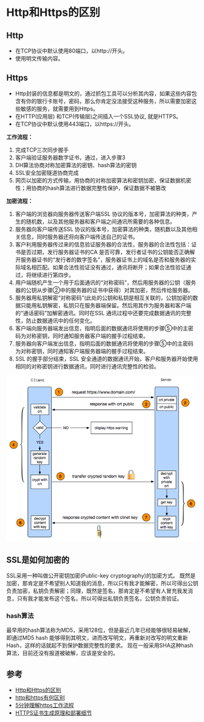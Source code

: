 # Http和Https的区别

## Http
* 在TCP协议中默认使用80端口，以http://开头。
* 使用明文传输内容。

## Https
* Http封装的信息都是明文的，通过抓包工具可以分析其内容，如果这些内容包含有你的银行卡账号，密码，那么你肯定没法接受这种服务，所以需要加密这些敏感的服务，就需要用到Https。
* 在HTTP(应用层) 和TCP(传输层)之间插入一个SSL协议, 就是HTTPS。
* 在TCP协议中默认使用443端口，以https://开头。

**工作流程：**
1. 完成TCP三次同步握手 
2. 客户端验证服务器数字证书，通过，进入步骤3 
3. DH算法协商对称加密算法的密钥、hash算法的密钥 
4. SSL安全加密隧道协商完成 
5. 网页以加密的方式传输，用协商的对称加密算法和密钥加密，保证数据机密性；用协商的hash算法进行数据完整性保护，保证数据不被篡改

**加密流程：**
1. 客户端的浏览器向服务器传送客户端SSL 协议的版本号，加密算法的种类，产生的随机数，以及其他服务器和客户端之间通讯所需要的各种信息。
2. 服务器向客户端传送SSL 协议的版本号，加密算法的种类，随机数以及其他相关信息，同时服务器还将向客户端传送自己的证书。
3. 客户利用服务器传过来的信息验证服务器的合法性，服务器的合法性包括：证书是否过期，发行服务器证书的CA 是否可靠，发行者证书的公钥能否正确解开服务器证书的“发行者的数字签名”，服务器证书上的域名是否和服务器的实际域名相匹配。如果合法性验证没有通过，通讯将断开；如果合法性验证通过，将继续进行第四步。
4. 用户端随机产生一个用于后面通讯的“对称密码”，然后用服务器的公钥（服务器的公钥从步骤②中的服务器的证书中获得）对其加密，然后传给服务器。
5. 服务器用私钥解密“对称密码”(此处的公钥和私钥是相互关联的，公钥加密的数据只能用私钥解密，私钥只在服务器端保留。然后用其作为服务器和客户端的“通话密码”加解密通讯。同时在SSL 通讯过程中还要完成数据通讯的完整性，防止数据通讯中的任何变化。
6. 客户端向服务器端发出信息，指明后面的数据通讯将使用的步骤⑤中的主密码为对称密钥，同时通知服务器客户端的握手过程结束。
7. 服务器向客户端发出信息，指明后面的数据通讯将使用的步骤⑤中的主密码为对称密钥，同时通知客户端服务器端的握手过程结束。
8. SSL 的握手部分结束，SSL 安全通道的数据通讯开始，客户和服务器开始使用相同的对称密钥进行数据通讯，同时进行通讯完整性的检验。

![](https://github.com/TerryChenUI/Technology-Articles/blob/master/%E7%BD%91%E7%BB%9C%E7%9B%B8%E5%85%B3/images/Http%E5%92%8CHttps%E7%9A%84%E5%8C%BA%E5%88%AB.png)

## SSL是如何加密的
SSL采用一种叫做公开密钥加密(Public-key cryptography)的加密方式。
既然是加密，那肯定是不希望别人知道我的消息，所以只有我才能解密，所以可得出公钥负责加密，私钥负责解密；同理，既然是签名，那肯定是不希望有人冒充我发消息，只有我才能发布这个签名，所以可得出私钥负责签名，公钥负责验证。

### hash算法
最早用的hash算法称为MD5，采用128位，但是最近几年已经能够很轻易破解，即通过MD5 hash 能够得到其明文，进而改写明文，再重新对改写的明文重新 Hash，这样的话就起不到保护数据完整性的要求。
现在一般采用SHA这种hash算法，目前还没有报道被破解，应该是安全的。

## 参考
* [Http和Https的区别](http://www.jianshu.com/p/37654eb66b58)
* [http和https有何区别](https://www.zhihu.com/question/19577317)
* [5分钟理解https工作流程](http://www.jianshu.com/p/a68ca86183d7)
* [HTTPS证书生成原理和部署细节](http://www.barretlee.com/blog/2015/10/05/how-to-build-a-https-server/)
